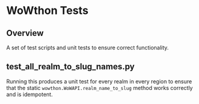 # WoWthon Tests #
## Overview ##
A set of test scripts and unit tests to ensure correct functionality.

## test_all_realm_to_slug_names.py ##
Running this produces a unit test for every realm in every region to ensure
that the static `wowthon.WoWAPI.realm_name_to_slug` method works correctly
and is idempotent.